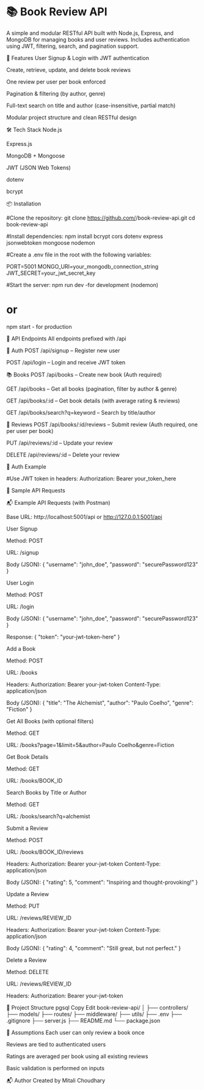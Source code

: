 # 📚 Book Review API

A simple and modular RESTful API built with Node.js, Express, and MongoDB for managing books and user reviews. Includes authentication using JWT, filtering, search, and pagination support.

🚀 Features
User Signup & Login with JWT authentication

Create, retrieve, update, and delete book reviews

One review per user per book enforced

Pagination & filtering (by author, genre)

Full-text search on title and author (case-insensitive, partial match)

Modular project structure and clean RESTful design

🛠 Tech Stack
Node.js

Express.js

MongoDB + Mongoose

JWT (JSON Web Tokens)

dotenv

bcrypt

📦 Installation


#Clone the repository:
git clone https://github.com/<your-username>/book-review-api.git
cd book-review-api


#Install dependencies:
npm install bcrypt cors dotenv express jsonwebtoken mongoose nodemon


#Create a .env file in the root with the following variables:

PORT=5001
MONGO_URI=your_mongodb_connection_string
JWT_SECRET=your_jwt_secret_key

#Start the server:
npm run dev   -for development (nodemon)
# or
npm start     - for production


🧪 API Endpoints
All endpoints prefixed with /api

👤 Auth
POST /api/signup – Register new user

POST /api/login – Login and receive JWT token

📚 Books
POST /api/books – Create new book (Auth required)

GET /api/books – Get all books (pagination, filter by author & genre)

GET /api/books/:id – Get book details (with average rating & reviews)

GET /api/books/search?q=keyword – Search by title/author

📝 Reviews
POST /api/books/:id/reviews – Submit review (Auth required, one per user per book)

PUT /api/reviews/:id – Update your review

DELETE /api/reviews/:id – Delete your review

🔐 Auth Example

#Use JWT token in headers:
Authorization: Bearer your_token_here

🧪 Sample API Requests

📬 Example API Requests (with Postman)

Base URL: http://localhost:5001/api     or      http://127.0.0.1:5001/api


User Signup

Method: POST

URL: /signup

Body (JSON):
{
"username": "john_doe",
"password": "securePassword123"
}



User Login

Method: POST

URL: /login

Body (JSON):
{
"username": "john_doe",
"password": "securePassword123"
}

Response:
{
"token": "your-jwt-token-here"
}




Add a Book

Method: POST

URL: /books

Headers:
Authorization: Bearer your-jwt-token
Content-Type: application/json

Body (JSON):
{
"title": "The Alchemist",
"author": "Paulo Coelho",
"genre": "Fiction"
}




Get All Books (with optional filters)

Method: GET

URL: /books?page=1&limit=5&author=Paulo Coelho&genre=Fiction




Get Book Details

Method: GET

URL: /books/BOOK_ID



Search Books by Title or Author

Method: GET

URL: /books/search?q=alchemist



Submit a Review

Method: POST

URL: /books/BOOK_ID/reviews

Headers:
Authorization: Bearer your-jwt-token
Content-Type: application/json

Body (JSON):
{
"rating": 5,
"comment": "Inspiring and thought-provoking!"
}



Update a Review

Method: PUT

URL: /reviews/REVIEW_ID

Headers:
Authorization: Bearer your-jwt-token
Content-Type: application/json

Body (JSON):
{
"rating": 4,
"comment": "Still great, but not perfect."
}



Delete a Review

Method: DELETE

URL: /reviews/REVIEW_ID

Headers:
Authorization: Bearer your-jwt-token



📁 Project Structure
pgsql
Copy
Edit
book-review-api/
│
├── controllers/
├── models/
├── routes/
├── middleware/
├── utils/
├── .env
├── .gitignore
├── server.js
├── README.md
└── package.json


📌 Assumptions
Each user can only review a book once

Reviews are tied to authenticated users

Ratings are averaged per book using all existing reviews

Basic validation is performed on inputs


📬 Author
Created by Mitali Choudhary
